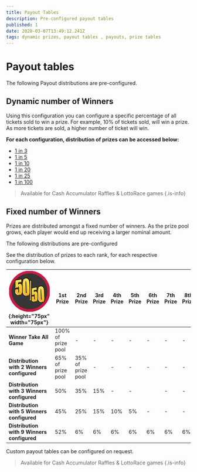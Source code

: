 ```yaml
---
title: Payout Tables
description: Pre-configured payout tables
published: 1
date: 2020-03-07T13:49:12.241Z
tags: dynamic prizes, payout tables , payouts, prize tables
---
```


# Payout tables

The following Payout distributions are pre-configured.

## Dynamic number of Winners 
Using this configuration you can configure a specific percentage of all tickets sold to win a prize. For example, 10% of tickets sold, will win a prize.
As more tickets are sold, a higher number of ticket will win.
   
**For each configuration, distribution of prizes can be accessed below:**

- [1 in 3](/en/administration/games/payout-tables/dynamic-1in3)
- [1 in 5](/en/administration/games/payout-tables/dynamic-1in5)
- [1 in 10](/en/administration/games/payout-tables/dynamic-1in10) 
- [1 in 20](/en/administration/games/payout-tables/dynamic-1in20)
- [1 in 25](/en/administration/games/payout-tables/dynamic-1in25)
- [1 in 100](/en/administration/games/payout-tables/dynamic-1in100)



> Available for Cash Accumulator Raffles & LottoRace games
{.is-info}


## Fixed number of Winners
  
Prizes are distributed amongst a fixed number of winners. 
As the prize pool grows, each player would end up receiving a larger nominal amount.
  
The following distributions are pre-configured
   
 See the distribution of prizes to each rank, for each respective configuration below.

| ![50-50small.png](/50-50small.png "Cash Raffle"){:height="75px" width="75px"}   | 1st <BR>Prize | 2nd <BR>Prize| 3rd<BR>Prize |   4th<BR>Prize | 5th<BR>Prize | 6th<BR>Prize | 7th<BR>Prize | 8th<BR>Prize | 9th<BR>Prize |                 
|---------------|---------|---------------|-----------------------|-----------------------|---| ---| ---| ---| ---|
|**Winner Take All Game** | 100%<BR>of prize pool | - | - | -|- |-|- |- |- | 
|**Distribution with 2 Winners configured** | 65%<BR>of prize pool | 35%<BR>of prize pool | - |- | -|-| -| -| -| 
|**Distribution with 3 Winners configured**| 50% | 35% | 15% |- | -|| -| -| -| 
|**Distribution with 5 Winners configured**| 45% | 25% |15%  |10% | 5%|-| -| -| -|
|**Distribution with 9 Winners configured**| 52% | 6% | 6% |6% | 6%|6%| 6%| 6%| 6%| 
 
Custom payout tables can be configured on request.
 
> Available for Cash Accumulator Raffles & LottoRace games
{.is-info}


